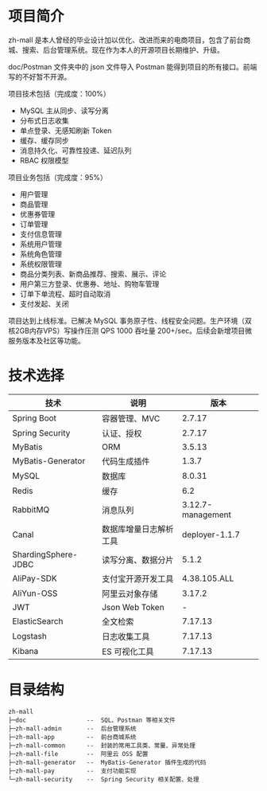 # 项目简介

zh-mall 是本人曾经的毕业设计加以优化、改进而来的电商项目，包含了前台商城、搜索、后台管理系统。现在作为本人的开源项目长期维护、升级。

doc/Postman 文件夹中的 json 文件导入 Postman 能得到项目的所有接口。前端写的不好暂不开源。

项目技术包括（完成度：100%）
- MySQL 主从同步、读写分离
- 分布式日志收集
- 单点登录、无感知刷新 Token
- 缓存、缓存同步
- 消息持久化、可靠性投递、延迟队列
- RBAC 权限模型

项目业务包括（完成度：95%）
- 用户管理
- 商品管理
- 优惠券管理
- 订单管理
- 支付信息管理
- 系统用户管理
- 系统角色管理
- 系统权限管理
- 商品分类列表、新商品推荐、搜索、展示、评论
- 用户第三方登录、优惠券、地址、购物车管理
- 订单下单流程、超时自动取消
- 支付发起、关闭

项目达到上线标准。已解决 MySQL 事务原子性、线程安全问题。生产环境（双核2GB内存VPS）写操作压测 QPS 1000 吞吐量 200+/sec。后续会新增项目微服务版本及社区等功能。

# 技术选择

| 技术       | 说明                  | 版本                            |
| ---------- | --------------------- | ---------------------------- |
| Spring Boot           | 容器管理、MVC          | 2.7.17            |
| Spring Security       | 认证、授权             | 2.7.17            |
| MyBatis               | ORM                   | 3.5.13             |
| MyBatis-Generator     | 代码生成插件            | 1.3.7             |
| MySQL                 | 数据库               | 8.0.31            |
| Redis                 | 缓存                | 6.2               |
| RabbitMQ              | 消息队列              | 3.12.7-management   |
| Canal                 | 数据库增量日志解析工具   | deployer-1.1.7      |
| ShardingSphere-JDBC   | 读写分离、数据分片     | 5.1.2             |
| AliPay-SDK            | 支付宝开源开发工具     | 4.38.105.ALL      |
| AliYun-OSS            | 阿里云对象存储          | 3.17.2           |
| JWT                   | Json Web Token      | -                 |
| ElasticSearch         | 全文检索              | 7.17.13           |
| Logstash              | 日志收集工具           | 7.17.13          |
| Kibana                | ES 可视化工具          | 7.17.13          |

# 目录结构

```shell
zh-mall
├─doc                 --  SQL、Postman 等相关文件
├─zh-mall-admin       --  后台管理系统
├─zh-mall-app         --  前台商城系统
├─zh-mall-common      --  封装的常用工具类、常量、异常处理
├─zh-mall-file        --  阿里云 OSS 配置
├─zh-mall-generator   --  MyBatis-Generator 插件生成的代码
├─zh-mall-pay         --  支付功能实现
└─zh-mall-security    --  Spring Security 相关配置、处理
```
